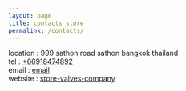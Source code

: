 ```yaml
---
layout: page
title: contacts store
permalink: /contacts/
---
```

location : 999 sathon road sathon bangkok thailand
<br>
tel : <a href="+66918474892">+66918474892</a>
<br>
email : <a href="mailto: sales@store-valves.com">email</a>
<br>
website : <a href="http://natchapolk.github.io/store-valves-company">store-valves-company</a>
